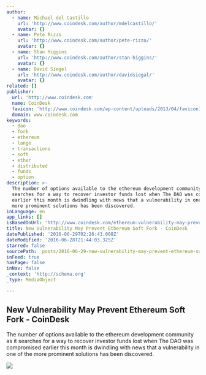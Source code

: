 ```yaml
---
author:
  - name: Michael del Castillo
    url: 'http://www.coindesk.com/author/mdelcastillo/'
    avatar: {}
  - name: Pete Rizzo
    url: 'http://www.coindesk.com/author/pete-rizzo/'
    avatar: {}
  - name: Stan Higgins
    url: 'http://www.coindesk.com/author/stan-higgins/'
    avatar: {}
  - name: David Siegel
    url: 'http://www.coindesk.com/author/davidsiegal/'
    avatar: {}
related: []
publisher:
  url: 'http://www.coindesk.com'
  name: CoinDesk
  favicon: 'http://www.coindesk.com/wp-content/uploads/2013/04/favicon1.ico?b6542b'
  domain: www.coindesk.com
keywords:
  - dao
  - fork
  - ethereum
  - lange
  - transactions
  - soft
  - ether
  - distributed
  - funds
  - option
description: >-
  The number of options available to the ethereum development community as it
  searches for a way to recover investor funds lost when The DAO was compromised
  earlier this month is dwindling with news that a vulnerability in one of the
  more prominent solutions has been discovered.
inLanguage: en
app_links: []
isBasedOnUrl: 'http://www.coindesk.com/ethereum-vulnerability-may-prevent-soft-fork/'
title: New Vulnerability May Prevent Ethereum Soft Fork - CoinDesk
datePublished: '2016-06-29T02:26:43.008Z'
dateModified: '2016-06-28T21:44:03.325Z'
starred: false
sourcePath: _posts/2016-06-29-new-vulnerability-may-prevent-ethereum-soft-fork-coindesk.md
inFeed: true
hasPage: false
inNav: false
_context: 'http://schema.org'
_type: MediaObject

---
```

<article style=""><h1>New Vulnerability May Prevent Ethereum Soft Fork - CoinDesk</h1><p>The number of options available to the ethereum development community as it searches for a way to recover investor funds lost when The DAO was compromised earlier this month is dwindling with news that a vulnerability in one of the more prominent solutions has been discovered.</p><img src="http://media.coindesk.com/2016/06/fork-broken-e1467147584485.jpg" /></article>
